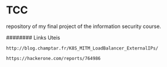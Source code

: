 # TCC
repository of my final project of the information security course.

########
Links Uteis

```
http://blog.champtar.fr/K8S_MITM_LoadBalancer_ExternalIPs/

https://hackerone.com/reports/764986

```
